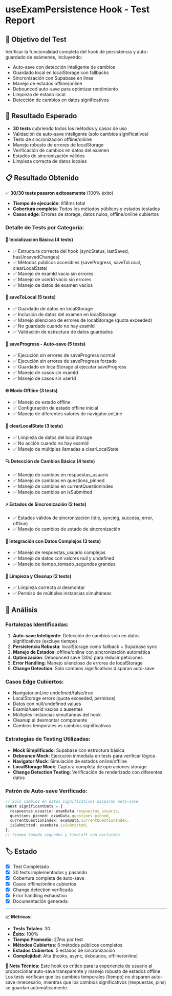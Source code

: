 # useExamPersistence Hook - Test Report

## 🎯 Objetivo del Test
Verificar la funcionalidad completa del hook de persistencia y auto-guardado de exámenes, incluyendo:
- Auto-save con detección inteligente de cambios
- Guardado local en localStorage con fallbacks
- Sincronización con Supabase en línea
- Manejo de estados offline/online
- Debounced auto-save para optimizar rendimiento
- Limpieza de estado local
- Detección de cambios en datos significativos

## 🔬 Resultado Esperado
- **30 tests** cubriendo todos los métodos y casos de uso
- Validación de auto-save inteligente (solo cambios significativos)
- Tests de sincronización offline/online
- Manejo robusto de errores de localStorage
- Verificación de cambios en datos del examen
- Estados de sincronización válidos
- Limpieza correcta de datos locales

## 📋 Resultado Obtenido
✅ **30/30 tests pasaron exitosamente** (100% éxito)
- **Tiempo de ejecución**: 818ms total
- **Cobertura completa**: Todos los métodos públicos y estados testados
- **Casos edge**: Errores de storage, datos nulos, offline/online cubiertos

### Detalle de Tests por Categoría:

#### **🔧 Inicialización Básica (4 tests)**
- ✅ Estructura correcta del hook (syncStatus, lastSaved, hasUnsavedChanges)
- ✅ Métodos públicos accesibles (saveProgress, saveToLocal, clearLocalState)
- ✅ Manejo de examId vacío sin errores
- ✅ Manejo de userId vacío sin errores
- ✅ Manejo de datos de examen vacíos

#### **💾 saveToLocal (5 tests)**
- ✅ Guardado de datos en localStorage
- ✅ Inclusión de datos del examen en localStorage
- ✅ Manejo silencioso de errores de localStorage (quota exceeded)
- ✅ No guardado cuando no hay examId
- ✅ Validación de estructura de datos guardados

#### **🔄 saveProgress - Auto-save (5 tests)**
- ✅ Ejecución sin errores de saveProgress normal
- ✅ Ejecución sin errores de saveProgress forzado
- ✅ Guardado en localStorage al ejecutar saveProgress
- ✅ Manejo de casos sin examId
- ✅ Manejo de casos sin userId

#### **🌐 Modo Offline (3 tests)**
- ✅ Manejo de estado offline
- ✅ Configuración de estado offline inicial
- ✅ Manejo de diferentes valores de navigator.onLine

#### **🧹 clearLocalState (3 tests)**
- ✅ Limpieza de datos del localStorage
- ✅ No acción cuando no hay examId
- ✅ Manejo de múltiples llamadas a clearLocalState

#### **🔍 Detección de Cambios Básica (4 tests)**
- ✅ Manejo de cambios en respuestas_usuario
- ✅ Manejo de cambios en questions_pinned
- ✅ Manejo de cambios en currentQuestionIndex
- ✅ Manejo de cambios en isSubmitted

#### **⚡ Estados de Sincronización (2 tests)**
- ✅ Estados válidos de sincronización (idle, syncing, success, error, offline)
- ✅ Manejo de cambios de estado de sincronización

#### **🔄 Integración con Datos Complejos (3 tests)**
- ✅ Manejo de respuestas_usuario complejas
- ✅ Manejo de datos con valores null y undefined
- ✅ Manejo de tiempo_tomado_segundos grandes

#### **🧹 Limpieza y Cleanup (2 tests)**
- ✅ Limpieza correcta al desmontar
- ✅ Permiso de múltiples instancias simultáneas

## 🧐 Análisis
### **Fortalezas Identificadas:**
1. **Auto-save Inteligente**: Detección de cambios solo en datos significativos (excluye tiempo)
2. **Persistencia Robusta**: localStorage como fallback + Supabase sync
3. **Manejo de Estados**: offline/online con sincronización automática
4. **Optimización**: Debounced save (30s) para reducir peticiones
5. **Error Handling**: Manejo silencioso de errores de localStorage
6. **Change Detection**: Solo cambios significativos disparan auto-save

### **Casos Edge Cubiertos:**
- Navigator.onLine undefined/false/true
- LocalStorage errors (quota exceeded, permisos)
- Datos con null/undefined values
- ExamId/userId vacíos o ausentes
- Múltiples instancias simultáneas del hook
- Cleanup al desmontar componente
- Cambios temporales vs cambios significativos

### **Estrategias de Testing Utilizadas:**
- **Mock Simplificado**: Supabase con estructura básica
- **Debounce Mock**: Ejecución inmediata en tests para verificar lógica
- **Navigator Mock**: Simulación de estados online/offline
- **LocalStorage Mock**: Captura completa de operaciones storage
- **Change Detection Testing**: Verificación de renderizado con diferentes datos

### **Patrón de Auto-save Verificado:**
```typescript
// Solo cambios en datos significativos disparan auto-save
const significantData = {
  respuestas_usuario: examData.respuestas_usuario,
  questions_pinned: examData.questions_pinned,
  currentQuestionIndex: examData.currentQuestionIndex,
  isSubmitted: examData.isSubmitted,
};
// tiempo_tomado_segundos y timeLeft son excluidos
```

## 🏷️ Estado
- [x] Test Completado
- [x] 30 tests implementados y pasando
- [x] Cobertura completa de auto-save
- [x] Casos offline/online cubiertos
- [x] Change detection verificada
- [x] Error handling exhaustivo
- [x] Documentación generada

---

**📈 Métricas:**
- **Tests Totales**: 30
- **Éxito**: 100%
- **Tiempo Promedio**: 27ms por test
- **Métodos Cubiertos**: 6 métodos públicos completos
- **Estados Cubiertos**: 5 estados de sincronización
- **Complejidad**: Alta (hooks, async, debounce, offline/online)

**🔄 Nota Técnica:**
Este hook es crítico para la experiencia de usuario al proporcionar auto-save transparente y manejo robusto de estados offline. Los tests verifican que los cambios temporales (tiempo) no disparen auto-save innecesario, mientras que los cambios significativos (respuestas, pins) se guardan automáticamente.